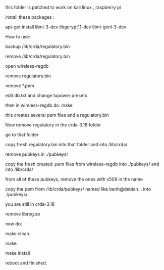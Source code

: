 this folder is patched to work on kali linux , raspberry pi

install these packages :

apt-get install libnl-3-dev libgcrypt11-dev libnl-genl-3-dev

How to use:

backup /lib/crda/regulatory.bin

remove /lib/crda/regulatory.bin

open wireless-regdb

remove regulatory.bin

remove *.pem

edit db.txt and change txpower presets

then in wireless-regdb do: make

this creates several pem files and a regulatory.bin



Now remove regulatory in the crda-3.18 folder

go to that folder

copy fresh regulatory.bin into that folder and into /lib/crda/

remove pubkeys in ./pubkeys/



copy the fresh created .pem files from wireless-regdb into ./pubkeys/ and into /lib/crda/

from all of these pubkeys, remove the ones with x509 in the name

copy the pem from /lib/crda/pubkeys/ named like benh@debian... into ./pubkeys/

you are still in crda-3.18

remove libreg.so

now do:

make clean

make

make install


reboot and finished.
